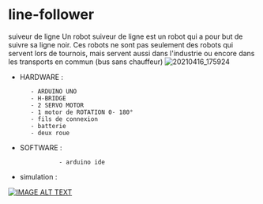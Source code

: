 # line-follower
suiveur de ligne 
Un robot suiveur de ligne est un robot qui a pour but de suivre sa ligne noir. Ces robots ne sont pas seulement des robots qui servent lors de tournois, mais servent aussi dans l'industrie ou encore dans les transports en commun (bus sans chauffeur)
![20210416_175924](https://user-images.githubusercontent.com/80831555/115131190-b781db00-9fe5-11eb-8119-4f9eb9ce1ecc.jpg)



- HARDWARE : 


         - ARDUINO UNO 
         - H-BRIDGE 
         - 2 SERVO MOTOR 
         - 1 motor de ROTATION 0- 180°
         - fils de connexion 
         - batterie 
         - deux roue 
         
- SOFTWARE : 

                 - arduino ide 

- simulation : 

[![IMAGE ALT TEXT](http://img.youtube.com/vi/D5q7bMBcI6M/0.jpg)](http://www.youtube.com/watch?v=D5q7bMBcI6M"python")  
